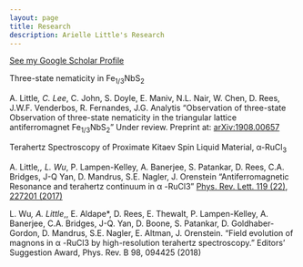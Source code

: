 ```yaml
---
layout: page
title: Research
description: Arielle Little's Research
---
```



<a href="https://scholar.google.com/citations?user=1oAEwgIAAAAJ&hl=en">See my Google Scholar Profile </a>

Three-state nematicity in Fe<sub>1/3</sub>NbS<sub>2</sub>

A. Little<sup>*</sup>, C. Lee<sup>*</sup>, C. John, S. Doyle, E. Maniv, N.L. Nair, W. Chen, D. Rees, J.W.F. Venderbos, R. Fernandes, J.G. Analytis “Observation of three-state Observation of three-state nematicity in the triangular lattice antiferromagnet Fe<sub>1/3</sub>NbS<sub>2</sub>” Under review. Preprint at: <a href="https://arxiv.org/abs/1908.00657"> arXiv:1908.00657</a> 


Terahertz Spectroscopy of Proximate Kitaev Spin Liquid Material, α-RuCl<sub>3</sub>

A. Little<sup>*</sup>,, L. Wu<sup>*</sup>, P. Lampen-Kelley, A. Banerjee, S. Patankar, D. Rees, C.A. Bridges, J-Q Yan, D. Mandrus, S.E. Nagler, J. Orenstein “Antiferromagnetic Resonance and terahertz continuum in α -RuCl3” <a href="https://journals.aps.org/prl/pdf/10.1103/PhysRevLett.119.227201">Phys. Rev. Lett. 119 (22), 227201 (2017) </a>

L. Wu<sup>*</sup>, A. Little<sup>*</sup>,, E. Aldape*, D. Rees, E. Thewalt, P. Lampen-Kelley, A. Banerjee, C.A. Bridges, J-Q. Yan, D. Boone, S. Patankar, D. Goldhaber-Gordon, D. Mandrus, S.E. Nagler, E. Altman, J. Orenstein. “Field evolution of magnons in α -RuCl3 by high-resolution terahertz spectroscopy.” Editors’ Suggestion Award, Phys. Rev. B 98, 094425 (2018)



<!-- Note: this is how to write a comment in HTML. Everything in here won't show up on your webpage.-->

<!--
To increase the size of the title, use fewer # in front of the paper title.
To decrease the size of the title, use more #. 
To remove the italics, remove the * before and after the description
To remove the underline from the title, remove the <u> tags (<u> and </u>)
-->
